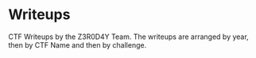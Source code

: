 # Writeups

CTF Writeups by the Z3R0D4Y Team. The writeups are arranged by year, then by CTF Name and then by challenge.
